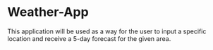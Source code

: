 # Weather-App
This application will be used as a way for the user to input a specific location and receive a 5-day forecast for the given area.
